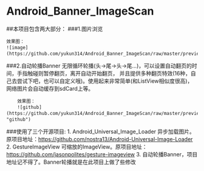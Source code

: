 # Android_Banner_ImageScan
##本项目包含两大部分：
###1.图片浏览

    效果图：
    ![image](https://github.com/yukun314/Android_Banner_ImageScan/raw/master/preview/imagescan.gif)
###2.自动轮播Banner
    无限循环轮播(头->尾->头->尾...)，可以设置自动翻页的时间，手指触碰则暂停翻页，离开自动开始翻页，
    并且提供多种翻页特效(16种，自己去尝试下吧，也可以自定义哦)。使用起来非常简单(和ListView相似度很高)，网络图片会自动缓存到sdCard上等。

        效果图：
        ![github](https://github.com/yukun314/Android_Banner_ImageScan/raw/master/preview/banner.gif "github")
###使用了三个开源项目:
    1. Android_Universal_Image_Loader 异步加载图片。原项目地址：https://github.com/nostra13/Android-Universal-Image-Loader
    2. GestureImageView 可缩放的ImageView。原项目地址：https://github.com/jasonpolites/gesture-imageview
    3. 自动轮播Banner，项目地址记不得了。Banner轮播就是在此项目上做了些修改